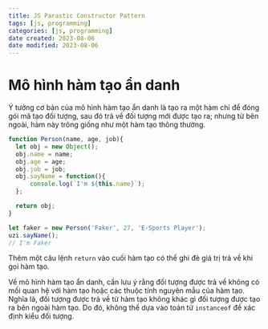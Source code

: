 ```yaml
---
title: JS Parastic Constructor Pattern
tags: [js, programming]
categories: [js, programming]
date created: 2023-08-06
date modified: 2023-08-06
---
```


# Mô hình hàm tạo ẩn danh

Ý tưởng cơ bản của mô hình hàm tạo ẩn danh là tạo ra một hàm chỉ để đóng gói mã tạo đối tượng, sau đó trả về đối tượng mới được tạo ra; nhưng từ bên ngoài, hàm này trông giống như một hàm tạo thông thường.

```js
function Person(name, age, job){
  let obj = new Object();
  obj.name = name;
  obj.age = age;
  obj.job = job;
  obj.sayName = function(){
      console.log(`I'm ${this.name}`);
  };

  return obj;
}

let faker = new Person('Faker', 27, 'E-Sports Player');
uzi.sayName();
// I'm Faker
```

Thêm một câu lệnh `return` vào cuối hàm tạo có thể ghi đè giá trị trả về khi gọi hàm tạo.

Về mô hình hàm tạo ẩn danh, cần lưu ý rằng đối tượng được trả về không có mối quan hệ với hàm tạo hoặc các thuộc tính nguyên mẫu của hàm tạo. Nghĩa là, đối tượng được trả về từ hàm tạo không khác gì đối tượng được tạo ra bên ngoài hàm tạo. Do đó, không thể dựa vào toán tử `instanceof` để xác định kiểu đối tượng.
